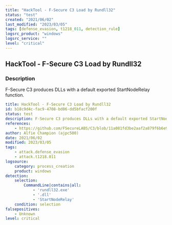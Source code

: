 ```yaml
---
title: "HackTool - F-Secure C3 Load by Rundll32"
status: "test"
created: "2021/06/02"
last_modified: "2023/03/05"
tags: [defense_evasion, t1218_011, detection_rule]
logsrc_product: "windows"
logsrc_service: ""
level: "critical"
---
```


## HackTool - F-Secure C3 Load by Rundll32

### Description

F-Secure C3 produces DLLs with a default exported StartNodeRelay function.

```yml
title: HackTool - F-Secure C3 Load by Rundll32
id: b18c9d4c-fac9-4708-bd06-dd5bfacf200f
status: test
description: F-Secure C3 produces DLLs with a default exported StartNodeRelay function.
references:
    - https://github.com/FSecureLABS/C3/blob/11a081fd3be2aaf2a879f6b6e9a96ecdd24966ef/Src/NodeRelayDll/NodeRelayDll.cpp#L12
author: Alfie Champion (ajpc500)
date: 2021/06/02
modified: 2023/03/05
tags:
    - attack.defense_evasion
    - attack.t1218.011
logsource:
    category: process_creation
    product: windows
detection:
    selection:
        CommandLine|contains|all:
            - 'rundll32.exe'
            - '.dll'
            - 'StartNodeRelay'
    condition: selection
falsepositives:
    - Unknown
level: critical

```
